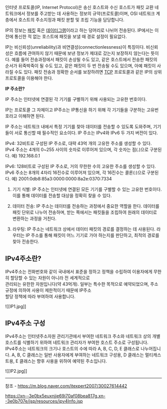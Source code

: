 인터넷 프로토콜(IP, Internet Protocol)은 송신 호스트와 수신 호스트가 패킷 교환 네트워크에서 정보를 주고받는 데 사용하는 정보의 규약(프로토콜)이며, OSI 네트워크 계층에서 호스트의 주소지정과 패킷 분할 및 조립 기능을 담당합니다.

IP의 정보는 [패킷](https://ko.wikipedia.org/wiki/%ED%8C%A8%ED%82%B7 "패킷") 혹은 [데이터그램](https://ko.wikipedia.org/wiki/%EB%8D%B0%EC%9D%B4%ED%84%B0%EA%B7%B8%EB%9E%A8 "데이터그램")이라고 하는 덩어리로 나뉘어 전송된다. IP에서는 이전에 통신한 적 없는 호스트에 패킷을 보낼 때 경로 설정이 필요없다.

IP는 비신뢰성(unreliability)과 비연결성(connectionlessness)이 특징이다. 비신뢰성은 흐름에 관여하지 않기 때문에 보낸 정보가 제대로 갔는지 보장하지 않는다는 뜻이다. 예를 들어 전송과정에서 패킷이 손상될 수도 있고, 같은 호스트에서 전송한 패킷의 순서가 뒤죽박죽이 될 수도 있고, 같은 패킷이 두 번 전송될 수도 있으며, 아예 패킷이 사라질 수도 있다. 패킷 전송과 정확한 순서를 보장하려면 [TCP](https://ko.wikipedia.org/wiki/%EC%A0%84%EC%86%A1_%EC%A0%9C%EC%96%B4_%ED%94%84%EB%A1%9C%ED%86%A0%EC%BD%9C "전송 제어 프로토콜") 프로토콜과 같은 IP의 상위 프로토콜을 이용해야 한다.


**IP 주소란?**

IP 주소는 인터넷에 연결된 각 기기를 구별하기 위해 사용되는 고유한 번호이다.

IP는 프로토콜 그 자체이고 IP주소는 IP통신을 하기 위해 각 기기들을 구분하는 고유번호라고 이해하면 된다.

IP 주소는 네트워크 내에서 특정 기기를 찾아 데이터를 전송할 수 있도록 도와주며, 기기들이 서로 통신할 때 필수적인 요소이다.
IP 주소는 IPv4와 IPv6 두 가지 버전이 있다.

IPv4: 32비트로 구성된 IP 주소로, 대략 43억 개의 고유한 주소를 생성할 수 있다. IPv4 주소는 4개의 0~255 사이의 숫자로 이루어져 있으며, 각 숫자는 점(.)으로 구분된다. 예) 192.168.0.1

IPv6: 128비트로 구성된 IP 주소로, 거의 무한한 수의 고유한 주소를 생성할 수 있다. IPv6 주소는 8개의 4자리 16진수로 이루어져 있으며, 각 16진수는 콜론(:)으로 구분된다. 예) 2001:0db8:85a3:0000:0000:8a2e:0370:7334


1. 기기 식별: IP 주소는 인터넷에 연결된 모든 기기를 구별할 수 있는 고유한 번호이다. 이를 통해 데이터를 전송할 대상을 정확히 찾을 수 있다.
    
2. 데이터 전송: IP 주소는 데이터를 전송하는 과정에서 중요한 역할을 한다. 데이터를 패킷 단위로 나누어 전송하며, 받는 쪽에서는 패킷들을 조립하여 원래의 데이터로 변환하는 과정을 거친다.
    
3. 라우팅: IP 주소는 네트워크 상에서 데이터 패킷의 경로를 결정하는 데 사용된다. 라우터는 IP 주소를 통해 패킷이 어느 기기로 가야 하는지를 판단하고, 최적의 경로를 찾아 전송한다.



## IPv4주소란?

IPv4주소는 전화번호와 같이 국내에서 표준을 정하고 정책을 수립하여 이용자에게 무한히 할당할 수 있는 자원이 아니라 전 세계적으로  
관리되는 유한한 자원입니다(약 43억개). 일부는 특수한 목적으로 예약되었으며, 주소 규정에 의하여 사용이 제한적이기 때문에 IP주소  
할당 정책에 따라 부여하여 사용합니다.


![[IP1.jpg]]


## IPv4주소 구성

IPv4주소는 인터넷주소자원 관리기관에서 부여한 네트워크 주소와 네트워크 상의 개별 호스트를 식별하기 위하여 네트워크 관리자가 부여한 호스트 주소로 구성됩니다.  
IPv4주소는 네트워크의 크기나 호스트의 수에 따라 A, B, C, D, E 클래스로 나누어집니다. A, B, C 클래스는 일반 사용자에게 부여하는 네트워크 구성용, D 클래스는 멀티캐스트용, E 클래스는 향후 사용을 위하여 예약된 주소입니다.


![[IP2.jpg]]














---
참조 - https://m.blog.naver.com/itexpert2007/30027614442

https://xn--3e0bx5euxnjje69i70af08bea817g.xn--3e0b707e/jsp/resources/ipv4Info.jsp

